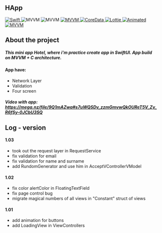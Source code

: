 ## HApp

<p align="left"> 
<a href="https://swift.org">
<img src="https://img.shields.io/badge/Swift-5.7-orange" alt="Swift" />
</a>

<img src="https://img.shields.io/badge/MVVM+C-ff69b4" alt="MVVM" />
<img src="https://img.shields.io/badge/SwiftUI-white" alt="MVVM" />

<a href="https://github.com/SFSafeSymbols/SFSafeSymbols">
<img src="https://img.shields.io/badge/SFSafeSymbols-031533" alt="MVVM" />
</a>
<a href="https://github.com/globulus/swiftui-flow-layout">
<img src="https://img.shields.io/badge/FlowLayout-f4f4f4" alt="CoreData" />
</a>
<a href="https://github.com/luximetr/AnyFormatKitSwiftUI">
<img src="https://img.shields.io/badge/AnyFormatKit-green" alt="Lottie" />
</a>
<a href="https://github.com/lorenzofiamingo/swiftui-cached-async-image">
<img src="https://img.shields.io/badge/CachedAsyncImage-green" alt="Animated" />
</a>
</a>
<a href="https://github.com/SwiftGen/SwiftGen">
<img src="https://img.shields.io/badge/SwiftGen-yellow" alt="MVVM" />
</a>
</p>

## About the project

##### This mini app Hotel, where i'm practice create app in SwiftUI. App build on MVVM  + C architecture. 

#### App have: 

- Network Layer
- Validation
- Four screen

##### Video with app: https://mega.nz/file/9Q1mAZwa#s7uWQSDv_zzmGmvwQkOUReT5V_Zv_R6fSy-0JCbU3SQ

## Log - version

#### 1.03

- took out the request layer in RequestService
- fix validation for email
- fix validation for name and surname
- add RundomGenerator and use him in AcceptVControllerVModel 

#### 1.02

- fix color alertColor in FloatingTextField
- fix page control bug
- migrate magical numbers of all views in "Constant" struct of views 

#### 1.01

- add animation for buttons
- add LoadingView in ViewControllers
